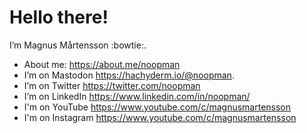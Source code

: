 # Hello there!

I’m Magnus Mårtensson :bowtie:.

- About me: <a target="_blank" href="https://about.me/noopman">https://about.me/noopman</a>
- I’m on Mastodon <a rel="me" href="https://hachyderm.io/@noopman">https://hachyderm.io/@noopman</a>.
- I’m on Twitter https://twitter.com/noopman
- I’m on LinkedIn https://www.linkedin.com/in/noopman/
- I'm on YouTube https://www.youtube.com/c/magnusmartensson
- I'm on Instagram https://www.youtube.com/c/magnusmartensson
